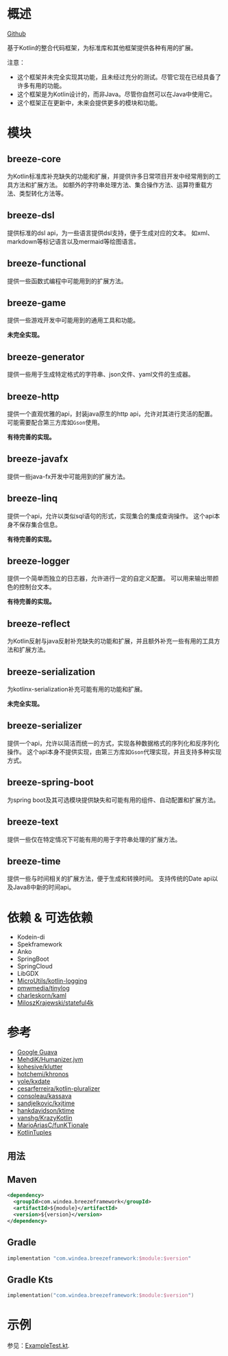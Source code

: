 # 概述

[Github](https://github.com/DragonKnightOfBreeze/breeze-framework)

基于Kotlin的整合代码框架，为标准库和其他框架提供各种有用的扩展。

注意：

* 这个框架并未完全实现其功能，且未经过充分的测试。尽管它现在已经具备了许多有用的功能。
* 这个框架是为Kotlin设计的，而非Java。尽管你自然可以在Java中使用它。
* 这个框架正在更新中，未来会提供更多的模块和功能。

# 模块

## breeze-core

为Kotlin标准库补充缺失的功能和扩展，并提供许多日常项目开发中经常用到的工具方法和扩展方法。
如额外的字符串处理方法、集合操作方法、运算符重载方法、类型转化方法等。

## breeze-dsl

提供标准的dsl api，为一些语言提供dsl支持，便于生成对应的文本。
如xml、markdown等标记语言以及mermaid等绘图语言。

## breeze-functional

提供一些函数式编程中可能用到的扩展方法。

## breeze-game

提供一些游戏开发中可能用到的通用工具和功能。

**未完全实现。**

## breeze-generator

提供一些用于生成特定格式的字符串、json文件、yaml文件的生成器。

## breeze-http

提供一个直观优雅的api，封装java原生的http api，允许对其进行灵活的配置。
可能需要配合第三方库如`Gson`使用。

**有待完善的实现。**

## breeze-javafx

提供一些java-fx开发中可能用到的扩展方法。

## breeze-linq

提供一个api，允许以类似sql语句的形式，实现集合的集成查询操作。
这个api本身不保存集合信息。

**有待完善的实现。**

## breeze-logger

提供一个简单而独立的日志器，允许进行一定的自定义配置。
可以用来输出带颜色的控制台文本。

**有待完善的实现。**

## breeze-reflect

为Kotlin反射与java反射补充缺失的功能和扩展，并且额外补充一些有用的工具方法和扩展方法。

## breeze-serialization

为kotlinx-serialization补充可能有用的功能和扩展。

**未完全实现。**

## breeze-serializer

提供一个api，允许以简洁而统一的方式，实现各种数据格式的序列化和反序列化操作。
这个api本身不提供实现，由第三方库如`Gson`代理实现，并且支持多种实现方式。

## breeze-spring-boot

为spring boot及其可选模块提供缺失和可能有用的组件、自动配置和扩展方法。

## breeze-text

提供一些仅在特定情况下可能有用的用于字符串处理的扩展方法。

## breeze-time

提供一些与时间相关的扩展方法，便于生成和转换时间。
支持传统的Date api以及Java8中新的时间api。

# 依赖 & 可选依赖

* Kodein-di
* Spekframework
* Anko
* SpringBoot
* SpringCloud
* LibGDX
* [MicroUtils/kotlin-logging](https://github.com/MicroUtils/kotlin-logging)
* [pmwmedia/tinylog](https://github.com/pmwmedia/tinylog)
* [charleskorn/kaml](https://github.com/charleskorn/kaml)
* [MiloszKrajewski/stateful4k](https://github.com/MiloszKrajewski/stateful4k)

# 参考

* [Google Guava](https://github.com/google/guava)
* [MehdiK/Humanizer.jvm](https://github.com/MehdiK/Humanizer.jvm)
* [kohesive/klutter](https://github.com/kohesive/klutter)
* [hotchemi/khronos](https://github.com/hotchemi/khronos)
* [yole/kxdate](https://github.com/yole/kxdate)
* [cesarferreira/kotlin-pluralizer](https://github.com/cesarferreira/kotlin-pluralizer)
* [consoleau/kassava](https://github.com/consoleau/kassava)
* [sandjelkovic/kxjtime](https://github.com/sandjelkovic/kxjtime)
* [hankdavidson/ktime](https://github.com/hankdavidson/ktime)
* [vanshg/KrazyKotlin](https://github.com/vanshg/KrazyKotlin)
* [MarioAriasC/funKTionale](https://github.com/MarioAriasC/funKTionale/tree/master/funktionale-composition)
* [KotlinTuples](https://github.com/enbandari/KotlinTuples)

## 用法

## Maven

```xml
<dependency>
  <groupId>com.windea.breezeframework</groupId>
  <artifactId>${module}</artifactId>
  <version>${version}</version>
</dependency>
```

## Gradle

```groovy
implementation "com.windea.breezeframework:$module:$version"
```

## Gradle Kts

```kotlin
implementation("com.windea.breezeframework:$module:$version")
```

# 示例

参见：[ExampleTest.kt](breeze-core/src/test/kotlin/com/windea/breezeframework/core/tests/ExampleTest.kt).
